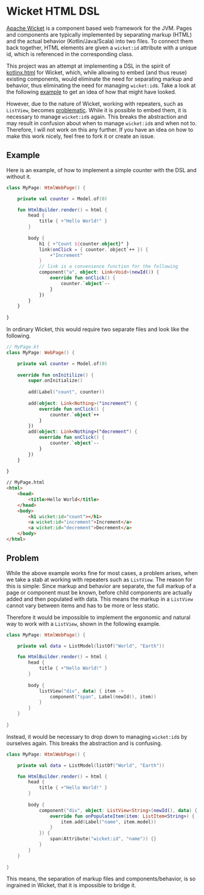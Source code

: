 # Wicket HTML DSL

[Apache Wicket][2] is a component based web framework for the
JVM. Pages and components are typically implemented by separating
markup (HTML) and the actual behavior (Kotlin/Java/Scala) into two
files. To connect them back together, HTML elements are given a
`wicket:id` attribute with a unique id, which is referenced in the
corresponding class.

This project was an attempt at implementing a DSL in the spirit of
[kotlinx.html][1] for Wicket, which, while allowing to embed (and thus
reuse) existing components, would eliminate the need for separating
markup and behavior, thus eliminating the need for managing
`wicket:id`s. Take a look at the following [example](#Example) to get
an idea of how that might have looked.

However, due to the nature of Wicket, working with repeaters, such as
`ListView`, becomes [problematic](#Problem). While it is possible to
embed them, it is necessary to manage `wicket:id`s again. This breaks
the abstraction and may result in confusion about when to manage
`wicket:id`s and when not to. Therefore, I will not work on this any
further. If you have an idea on how to make this work nicely, feel
free to fork it or create an issue.


## Example

Here is an example, of how to implement a simple counter with the DSL
and without it.

```kotlin
class MyPage: HtmlWebPage() {

    private val counter = Model.of(0)

    fun HtmlBuilder.render() = html {
        head {
            title { +"Hello World!" }
        }
        
        body {
            h1 { +"Count ${counter.object}" }
            link(onClick = { counter.`object`++ }) {
                +"Increment"
            }
            // link is a convenience function for the following
            component("a", object: Link<Void>(newId()) {
                override fun onClick() {
                    counter.`object`--
                }
            })
        }
    }
    
}
```

In ordinary Wicket, this would require two separate files and look
like the following.

```kotlin
// MyPage.kt
class MyPage: WebPage() {

    private val counter = Model.of(0)
    
    override fun onInitilize() {
        super.onInitialize()
        
        add(Label("count", counter))
        
        add(object: Link<Nothing>("increment") {
            override fun onClick() {
                counter.`object`++
            }
        })
        add(object: Link<Nothing>("decrement") {
            override fun onClick() {
                counter.`object`--
            }
        })
    }
    
}
```

```html
// MyPage.html
<html>
    <head>
        <title>Hello World</title>
    </head>
    <body>
        <h1 wicket:id="count"></h1>
        <a wicket:id="increment">Increment</a>
        <a wicket:id="decrement">Decrement</a>
    </body>
</html>
```


## Problem

While the above example works fine for most cases, a problem arises,
when we take a stab at working with repeaters such as `ListView`. The
reason for this is simple: Since markup and behavior are separate, the
full markup of a page or component must be known, before child
components are actually added and then populated with data. This means
the markup in a `ListView` cannot vary between items and has to be
more or less static.

Therefore it would be impossible to implement the ergonomic and
natural way to work with a `ListView`, shown in the following example.

```kotlin
class MyPage: HtmlWebPage() {

    private val data = ListModel(listOf("World", "Earth"))

    fun HtmlBuilder.render() = html {
        head {
            title { +"Hello World!" }
        }
        
        body {
            listView("div", data) { item ->
                component("span", Label(newId(), item))
            }
        }
    }
    
}
```

Instead, it would be necessary to drop down to managing `wicket:id`s
by ourselves again. This breaks the abstraction and is confusing.

```kotlin
class MyPage: HtmlWebPage() {

    private val data = ListModel(listOf("World", "Earth"))

    fun HtmlBuilder.render() = html {
        head {
            title { +"Hello World!" }
        }
        
        body {
            component("div", object: ListView<String>(newId(), data) {
                override fun onPopulateItem(item: ListItem<String>) {
                    item.add(Label("name", item.model))
                }
            }) {
                span(Attribute("wicket:id", "name")) {}
            }
        }
    }
    
}
```

This means, the separation of markup files and components/behavior, is
so ingrained in Wicket, that it is impossible to bridge it.



[1]: https://github.com/Kotlin/kotlinx.html
[2]: https://wicket.apache.org/
